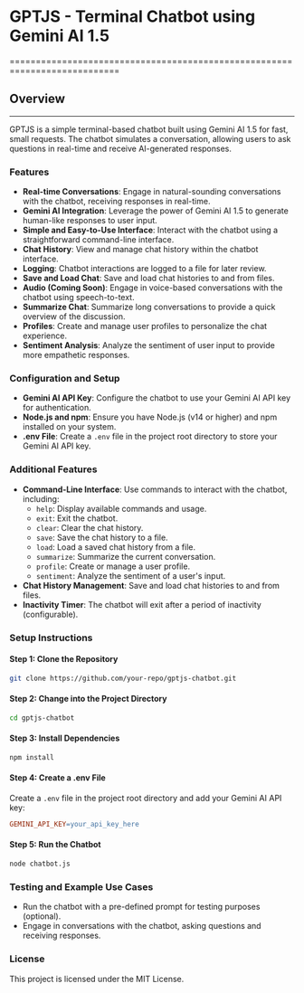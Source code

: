 



# GPTJS - Terminal Chatbot using Gemini AI 1.5
===========================================================================


## Overview
-----------


GPTJS is a simple terminal-based chatbot built using Gemini AI 1.5 for fast, small requests. The chatbot simulates a conversation, allowing users to ask questions in real-time and receive AI-generated responses.


### Features



* **Real-time Conversations**: Engage in natural-sounding conversations with the chatbot, receiving responses in real-time.
* **Gemini AI Integration**: Leverage the power of Gemini AI 1.5 to generate human-like responses to user input.
* **Simple and Easy-to-Use Interface**: Interact with the chatbot using a straightforward command-line interface.
* **Chat History**: View and manage chat history within the chatbot interface.
* **Logging**: Chatbot interactions are logged to a file for later review.
* **Save and Load Chat**: Save and load chat histories to and from files.
* **Audio (Coming Soon)**: Engage in voice-based conversations with the chatbot using speech-to-text.
* **Summarize Chat**: Summarize long conversations to provide a quick overview of the discussion.
* **Profiles**: Create and manage user profiles to personalize the chat experience.
* **Sentiment Analysis**: Analyze the sentiment of user input to provide more empathetic responses.


### Configuration and Setup


* **Gemini AI API Key**: Configure the chatbot to use your Gemini AI API key for authentication.
* **Node.js and npm**: Ensure you have Node.js (v14 or higher) and npm installed on your system.
* **.env File**: Create a `.env` file in the project root directory to store your Gemini AI API key.


### Additional Features


* **Command-Line Interface**: Use commands to interact with the chatbot, including:
   + `help`: Display available commands and usage.
   + `exit`: Exit the chatbot.
   + `clear`: Clear the chat history.
   + `save`: Save the chat history to a file.
   + `load`: Load a saved chat history from a file.
   + `summarize`: Summarize the current conversation.
   + `profile`: Create or manage a user profile.
   + `sentiment`: Analyze the sentiment of a user's input.
* **Chat History Management**: Save and load chat histories to and from files.
* **Inactivity Timer**: The chatbot will exit after a period of inactivity (configurable).


### Setup Instructions


#### Step 1: Clone the Repository


```bash
git clone https://github.com/your-repo/gptjs-chatbot.git
```


#### Step 2: Change into the Project Directory


```bash
cd gptjs-chatbot
```


#### Step 3: Install Dependencies


```bash
npm install
```


#### Step 4: Create a .env File


Create a `.env` file in the project root directory and add your Gemini AI API key:


```makefile
GEMINI_API_KEY=your_api_key_here
```


#### Step 5: Run the Chatbot


```bash
node chatbot.js
```


### Testing and Example Use Cases


* Run the chatbot with a pre-defined prompt for testing purposes (optional).
* Engage in conversations with the chatbot, asking questions and receiving responses.


### License


This project is licensed under the MIT License.